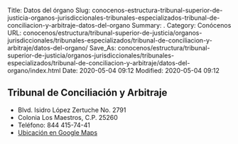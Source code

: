 Title: Datos del órgano
Slug: conocenos-estructura-tribunal-superior-de-justicia-organos-jurisdiccionales-tribunales-especializados-tribunal-de-conciliacion-y-arbitraje-datos-del-organo
Summary: .
Category: Conócenos
URL: conocenos/estructura/tribunal-superior-de-justicia/organos-jurisdiccionales/tribunales-especializados/tribunal-de-conciliacion-y-arbitraje/datos-del-organo/
Save_As: conocenos/estructura/tribunal-superior-de-justicia/organos-jurisdiccionales/tribunales-especializados/tribunal-de-conciliacion-y-arbitraje/datos-del-organo/index.html
Date: 2020-05-04 09:12
Modified: 2020-05-04 09:12


## Tribunal de Conciliación y Arbitraje

- Blvd. Isidro López Zertuche  No. 2791
- Colonia Los Maestros, C.P. 25260
- Teléfono: 844 415-74-41
- [Ubicación en Google Maps](https://www.google.com/maps/place/TRIBUNAL+DE+CONCILIACION+Y+ARBITRAJE/@25.449179,-100.998409,21z/data=!4m12!1m6!3m5!1s0x86882202bbbb20bd:0xaf3c3d54bddb581!2sDefensor%C3%ADa+Jur%C3%ADdica+Integral!8m2!3d25.4491932!4d-100.9985176!3m4!1s0x86886d5cac3b0add:0xa5231e98c7bcd8b7!8m2!3d25.4491752!4d-100.9981278)



